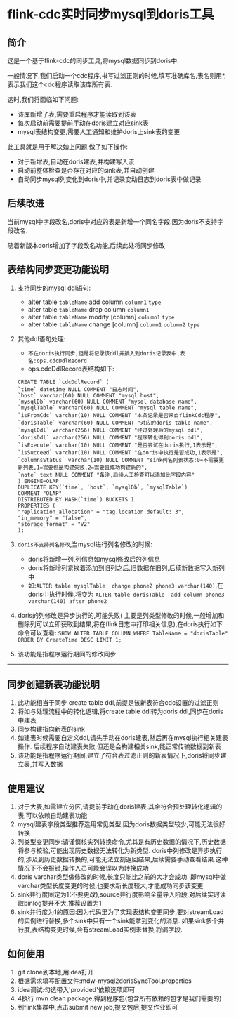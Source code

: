 # flink-cdc实时同步mysql到doris工具

## 简介

这是一个基于flink-cdc的同步工具,将mysql数据同步到doris中.

一般情况下,我们启动一个cdc程序,书写过滤正则的时候,填写准确库名,表名则用*,表示我们这个cdc程序读取该库所有表.

这时,我们将面临如下问题:

- 该库新增了表,需要重启程序才能读取到该表
- 每次启动前需要提前手动在doris建立对应sink表
- mysql表结构变更,需要人工通知和维护doris上sink表的变更

此工具就是用于解决如上问题,做了如下操作:

- 对于新增表,自动在doris建表,并构建写入流
- 启动前整体检查是否存在对应的sink表,并自动创建
- 自动同步mysql列变化到doris中,并记录变动日志到doris表中做记录

## 后续改进

当前mysql中字段改名,doris中对应的表是新增一个同名字段.因为doris不支持字段改名.

随着新版本doris增加了字段改名功能,后续此处将同步修改

## 表结构同步变更功能说明

1. 支持同步的mysql ddl语句:
    - alter table `tableName` add column `column1` `type`
    - alter table `tableName` drop column `column1`
    - alter table `tableName` modify [column] `column1` `type`
    - alter table `tableName` change [column] `column1` `column2` `type`
2. 其他ddl语句处理:
    - `不在doris执行同步,但是将记录该ddl并插入到doris记录表中,表名:ops.cdcDdlRecord`
    - ops.cdcDdlRecord表结构如下:
    ```
    CREATE TABLE `cdcDdlRecord` (
    `time` datetime NULL COMMENT "日志时间",
    `host` varchar(60) NULL COMMENT "mysql host",
    `mysqlDb` varchar(60) NULL COMMENT "mysql database name",
    `mysqlTable` varchar(60) NULL COMMENT "mysql table name",
    `isFromCdc` varchar(10) NULL COMMENT "本条记录是否来自flinkCdc程序",
    `dorisTable` varchar(60) NULL COMMENT "对应的doris table name",
    `mysqlDdl` varchar(256) NULL COMMENT "经过处理后的mysql ddl",
    `dorisDdl` varchar(256) NULL COMMENT "程序转化得到doris ddl",
    `isExecute` varchar(10) NULL COMMENT "是否尝试在doris执行,1表示是",
    `isSucceed` varchar(10) NULL COMMENT "在doris中执行是否成功,1表示是",
    `columnsStatus` varchar(10) NULL COMMENT "sink列名列表状态:0=不需要更新列表,1=需要但是构建失败,2=需要且成功构建新的",
    `note` text NULL COMMENT "备注,后续人工检查可以添加此字段内容"
    ) ENGINE=OLAP
    DUPLICATE KEY(`time`, `host`, `mysqlDb`, `mysqlTable`)
    COMMENT "OLAP"
    DISTRIBUTED BY HASH(`time`) BUCKETS 1
    PROPERTIES (
    "replication_allocation" = "tag.location.default: 3",
    "in_memory" = "false",
    "storage_format" = "V2"
    );
   ```

3. `doris不支持列名修改`,当mysql进行列名修改的时候:
    - doris将新增一列,列信息如mysql修改后的列信息
    - doris将新增列紧挨着添加到旧列之后,旧数据在旧列,后续新数据写入新列中
    - 如:`ALTER table mysqlTable  change phone2 phone3 varchar(140)`,在doris中执行时候,将变为
      `ALTER table dorisTable  add column phone3 varchar(140) after phone2`
4. doris的列修改是异步执行的,可能失败(
   主要是列类型修改的时候,一般增加和删除列可以立即获取到结果,将在flink日志中打印相关信息),在doris执行如下命令可以查看:
   `SHOW ALTER TABLE COLUMN WHERE TableName = "dorisTable" ORDER BY CreateTime DESC LIMIT 1;`
5. 该功能是指程序运行期间的修改同步

---

## 同步创建新表功能说明

1. 此功能相当于同步 create table ddl,前提是该新表符合cdc设置的过滤正则
2. 将如与处理流程中的转化逻辑,将create table ddl转为doris ddl,同步在doris中建表
3. 同步构建指向新表的sink
4. 如建表时候需要自定义ddl,请先手动在doris建表,然后再在mysql执行相关建表操作.
   后续程序自动建表失败,但还是会构建相关sink,能正常传输数据到新表
5. 该功能是指程序运行期间,建立了符合表过滤正则的新表情况下,doris将同步建立表,并写入数据

## 使用建议

1. 对于大表,如需建立分区,请提前手动在doris建表,其余符合预处理转化逻辑的表,可以依赖自动建表功能
2. mysql建表字段类型推荐选用常见类型,因为doris数据类型较少,可能无法很好转换
3. 列类型变更同步:请谨慎核实列转换命令,尤其是有历史数据的情况下,历史数据将参与校验,可能出现历史数据无法转化为新类型.
   doris中列修改是异步执行的,涉及到历史数据转换的,可能无法立刻返回结果,后续需要手动查看结果.这种情况下不会报错,操作人员可能会误以为转换成功
4. doris varchar类型做修改的时候,长度只能比之前的大才会成功.
   即mysql中做varchar类型长度变更的时候,也要求新长度较大,才能成功同步该变更
5. sink并行度固定为1(不要更改),source并行度影响全量导入阶段,对后续实时读取binlog提升不大,推荐设置为1
6. sink并行度为1的原因:因为代码里为了实现表结构变更同步,要对streamLoad的实例进行替换,多个sink中只有一个sink能拿到变化的消息.
   如果sink多个并行度,表结构变更时候,会有streamLoad实例未替换,将漏字段.

## 如何使用

1. git clone到本地,用idea打开
2. 根据需求填写配置文件:mdw-mysql2dorisSyncTool.properties
3. idea调试:勾选带入'provided'依赖选项即可
4. 4执行 mvn clean package,得到程序包(包含所有依赖的包才是我们需要的)
5. 到flink集群中,点击submit new job,提交包后,提交作业即可
